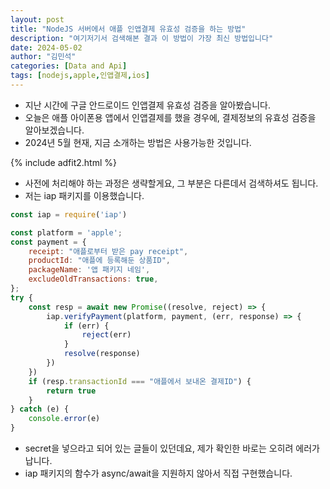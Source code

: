 ```yaml
---
layout: post
title: "NodeJS 서버에서 애플 인앱결제 유효성 검증을 하는 방법"
description: "여기저기서 검색해본 결과 이 방법이 가장 최신 방법입니다"
date: 2024-05-02
author: "김민석"
categories: [Data and Api]
tags: [nodejs,apple,인앱결제,ios]
---
```

- 지난 시간에 구글 안드로이드 인앱결제 유효성 검증을 알아봤습니다.
- 오늘은 애플 아이폰용 앱에서 인앱결제를 했을 경우에, 결제정보의 유효성 검증을 알아보겠습니다.
- 2024년 5월 현재, 지금 소개하는 방법은 사용가능한 것입니다.

{% include adfit2.html %}    

- 사전에 처리해야 하는 과정은 생략할게요, 그 부분은 다른데서 검색하셔도 됩니다.
- 저는 iap 패키지를 이용했습니다.

```javascript
const iap = require('iap')

const platform = 'apple';
const payment = {
    receipt: "애플로부터 받은 pay receipt",
    productId: "애플에 등록해둔 상품ID",
    packageName: '앱 패키지 네임',
    excludeOldTransactions: true,
};
try {
    const resp = await new Promise((resolve, reject) => {
        iap.verifyPayment(platform, payment, (err, response) => {
            if (err) {
                reject(err)
            }
            resolve(response)
        })
    })
    if (resp.transactionId === "애플에서 보내온 결제ID") {
        return true
    }
} catch (e) {
    console.error(e)
}
```

- secret을 넣으라고 되어 있는 글들이 있던데요, 제가 확인한 바로는 오히려 에러가 납니다.
- iap 패키지의 함수가 async/await을 지원하지 않아서 직접 구현했습니다.